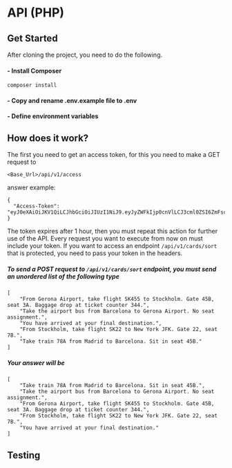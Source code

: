 # API (PHP)
## Get Started
After cloning the project, you need to do the following.
#### - Install Composer
```
composer install
```

#### - Copy and rename .env.example file to .env
#### - Define environment variables

## How does it work?
The first you need to get an access token, for this you need to make a GET request to
```
<Base_Url>/api/v1/access
```
answer example:
```
{
  "Access-Token": "eyJ0eXAiOiJKV1QiLCJhbGciOiJIUzI1NiJ9.eyJyZWFkIjp0cnVlLCJ3cml0ZSI6ZmFsc2UsImV4cCI6MTYxOTYxNDQ1M30.9SajCrE3ANto_f8lJixeUaaWiXij59gs6xFKtRo4OoQ"
}
```
The token expires after 1 hour, then you must repeat this action for further use of the API.
Every request you want to execute from now on must include your token. If you want to access an endpoint `/api/v1/cards/sort` that is protected, you need to pass your token in the headers.
##### To send a POST request to `/api/v1/cards/sort` endpoint, you must send an unordered list of the following type
```
[
    "From Gerona Airport, take flight SK455 to Stockholm. Gate 45B, seat 3A. Baggage drop at ticket counter 344.",
    "Take the airport bus from Barcelona to Gerona Airport. No seat assignment.",
    "You have arrived at your final destination.",
    "From Stockholm, take flight SK22 to New York JFK. Gate 22, seat 7B.",
    "Take train 78A from Madrid to Barcelona. Sit in seat 45B."
]
```
##### Your answer will be
```
[
    "Take train 78A from Madrid to Barcelona. Sit in seat 45B.",
    "Take the airport bus from Barcelona to Gerona Airport. No seat assignment.",
    "From Gerona Airport, take flight SK455 to Stockholm. Gate 45B, seat 3A. Baggage drop at ticket counter 344.",
    "From Stockholm, take flight SK22 to New York JFK. Gate 22, seat 7B.",
    "You have arrived at your final destination."
]
```
## Testing


